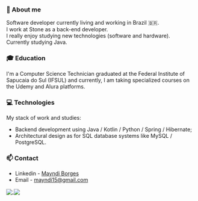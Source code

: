 ### 👤 About me
 Software developer currently living and working in Brazil 🇧🇷.  
 I work at Stone as a back-end developer.<br>
 I really enjoy studying new technologies (software and hardware).<br>
 Currently studying Java.
 
 ### 🎓 Education  
  I'm a Computer Science Technician graduated at the Federal Institute of Sapucaia do Sul (IFSUL) and currently, I am taking specialized courses on the Udemy and Alura platforms.
  
 ### 💻 Technologies
 My stack of work and studies:

- Backend development using Java / Kotlin / Python / Spring / Hibernate;
- Architectural design as for SQL database systems like MySQL / PostgreSQL.

### 📫 Contact
- Linkedin - [Mayndi Borges](https://www.linkedin.com/in/mayndi-borges/)
- Email - mayndi15@gmail.com

<div>
<a href= "https://beacons.ai/mayndi15">
  <img align="center" src="https://github-readme-stats.vercel.app/api?username=mayndi15&show_icons=true&theme=dracula&include_all_commits=true&count_private=true"/>
</a>
 <a href= "https://beacons.ai/mayndi15">
  <img align="center" src="https://github-readme-stats.vercel.app/api/top-langs/?username=mayndi15&layout=compact&langs_count=10&theme=dracula&include_all_commits=true&count_private=true&custom_title=Languages&card_width=375&hide=html,css,objective-c"/>
</a>
</div>


 
 
 

